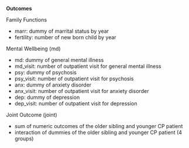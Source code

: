 **Outcomes**

Family Functions

- marr: dummy of marrital status by year
- fertility: number of new born child by year

Mental Wellbeing (md)

- md: dummy of general mental illness
- md_visit: number of outpatient visit for general mental illness
- psy: dummy of psychosis
- psy_visit: number of outpatient visit for psychosis
- anx: dummy of anxiety disorder
- anx_visit: number of outpatient visit for anxiety disorder
- dep: dummy of depression
- dep_visit: number of outpatient visit for  depression

Joint Outcome (joint)
- sum of numeric outcomes of the older sibling and younger CP patient
- interaction of dummies of the older sibling and younger CP patient (4 groups)
